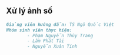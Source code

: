## Xử lý ảnh số

```markdown
Giảng viên hướng dẫn: TS Ngô Quốc Việt
Nhóm sinh viên thực hiện:
        - Phạm Nguyễn Thùy Trang
        - Lâm Phát Tài
        - Nguyễn Xuân Tính
